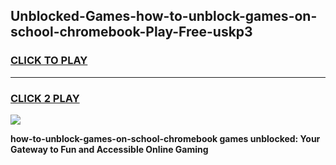 
## Unblocked-Games-how-to-unblock-games-on-school-chromebook-Play-Free-uskp3
<h3>
<a href="https://premium76.site?title=how-to-unblock-games-on-school-chromebook&ref=17A">CLICK TO PLAY</a></h3>
<hr>

<h3>
<a href="https://premium76.site?title=how-to-unblock-games-on-school-chromebook&ref=17A">CLICK 2 PLAY</a>
  
</h3>

<a href="https://premium76.site?title=how-to-unblock-games-on-school-chromebook&ref=17A"><img src="https://clearcache.store/games.png"></a>


**how-to-unblock-games-on-school-chromebook games unblocked: Your Gateway to Fun and Accessible Online Gaming**
